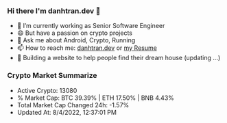 ### Hi there I'm danhtran.dev 👋

- 🔭 I’m currently working as Senior Software Engineer
- 😄 But have a passion on crypto projects
- 💬 Ask me about Android, Crypto, Running 
- 📫 How to reach me: <a href="https://danhtran.dev" target="_blank">danhtran.dev</a> or <a href="Developer-Resume.pdf" target="_blank">my Resume</a>
- 🌱 Building a website to help people find their dream house (updating ...)

### Crypto Market Summarize
- Active Crypto: 13080
- % Market Cap: BTC 39.39% | ETH 17.50% | BNB 4.43%
- Total Market Cap Changed 24h: -1.57%
- Updated At: 8/4/2022, 12:37:01 PM
